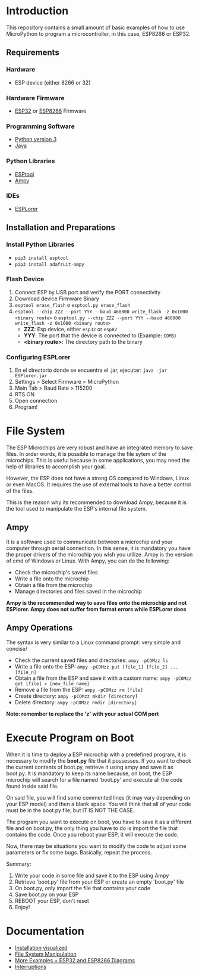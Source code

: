 # Introduction

This repository contains a small amount of basic examples of how to use MicroPython to program a microcontroller, in this case, ESP8266 or ESP32.

## Requirements

### Hardware
- ESP device (either 8266 or 32)

### Hardware Firmware
- [ESP32](https://micropython.org/download/?port=esp32) or [ESP8266](https://micropython.org/download/?port=esp8266) Firmware

### Programming Software
- [Python version 3](https://www.python.org/downloads/)
- [Java](https://www.java.com/es/download/)

### Python Libraries
- [ESPtool](https://github.com/espressif/esptool/)
- [Ampy](https://github.com/pycampers/ampy)

### IDEs
- [ESPLorer](https://esp8266.ru/esplorer/)

## Installation and Preparations

### Install Python Libraries
- `pip3 install esptool`
- `pip3 install adafruit-ampy`

### Flash Device
1. Connect ESP by USB port and verify the PORT connectivity
2. Download device Firmware Binary
3. `esptool erase_flash` o  `esptool.py erase_flash`
4. `esptool --chip ZZZ --port YYY --baud 460800 write_flash -z 0x1000 <binary route>` o `esptool.py --chip ZZZ --port YYY --baud 460800 write_flash -z 0x1000 <binary route>`
   - **ZZZ**: Esp device, either `esp32` or `esp82`
   - **YYY**: The port that the device is connected to (Example: `COM5`)
   - **<binary route\>**: The directory path to the binary

### Configuring ESPLorer
1. En el directorio donde se encuentra el .jar, ejecutar: 
    `java -jar ESPlorer.jar`
2. Settings > Select Firmware > MicroPython
3. Main Tab > Baud Rate > 115200
4. RTS ON
5. Open connection
6. Program!

# File System
The ESP Microchips are very robust and have an integrated memory to save files.
In order words, it is possible to manage the file sytem of the microchips. This is useful because in some applications, you may need the help of libraries to accomplish your goal. 

However, the ESP does not have a strong OS compared to Windows, Linux or even MacOS. It requires the use of external tools to have a better control of the files.

This is the reason why its recommended to download Ampy, because it is the tool used to manipulate the ESP's internal file system.

## Ampy

It is a software used to communicate between a microchip and your computer through serial connection. In this sense, it is mandatory you have the proper drivers of the microchip you wish you utilize. 
Ampy is the version of cmd of Windows or Linux. With Ampy, you can do the following:
- Check the microchip's saved files
- Write a file onto the microchip
- Obtain a file from the microchip
- Manage directories and files saved in the microchip

**Ampy is the recommended way to save files onto the microchip and not ESPlorer. Ampy does not suffer from format errors while ESPLorer does**

## Ampy Operations

The syntax is very similar to a Linux command prompt: very simple and concise/

- Check the current saved files and directories:
`ampy -pCOMzz ls`
- Write a file onto the ESP:
`ampy -pCOMzz put [file_1] [file_2] ... [file_n]`
- Obtain a file from the ESP and save it with a custom name:
`ampy -pCOMzz get [file] > [new_file_name]`
- Remove a file from the ESP:
`ampy -pCOMzz rm [file]`
- Create directory:
`ampy -pCOMzz mkdir [directory]`
- Delete directory:
`ampy -pCOMzz rmdir [directory]`

**Note: remember to replace the 'z' with your actual COM port**

# Execute Program on Boot

When it is time to deploy a ESP microchip with a predefined program, it is necessary to modify the **boot.py** file that it possesses.
If you want to check the current contents of boot.py, retrieve it using ampy and save it as boot.py. It is mandatory to keep its name because, on boot, the ESP microchip will search for a file named 'boot.py' and execute all the code found inside said file.

On said file, you will find some commented lines (it may vary depending on your ESP model) and then a blank space.
You will think that all of your code must be in the boot.py file, but IT IS NOT THE CASE.

The program you want to execute on boot, you have to save it as a different file and on boot.py, the only thing you have to do is import the file that contains the code.
Once you reboot your ESP, it will execute the code.

Now, there may be situations you want to modify the code to adjust some parameters or fix some bugs. Basically, repeat the process.

Summary:
1. Write your code in some file and save it to the ESP using Ampy
2. Retrieve 'boot.py' file from your ESP or create an empty 'boot.py' file
3. On boot.py, only import the file that contains your code
4. Save boot.py on your ESP
5. REBOOT your ESP, don't reset
6. Enjoy!

# Documentation
- [Installation visualized](https://github.com/FunPythonEC/Python_para_MicroControladores/blob/master/Instalando_MicroPython.md)
- [File System Manipulation](https://github.com/FunPythonEC/Python_para_MicroControladores/blob/master/Sistema_de_archivos.md)
- [More Examples + ESP32 and ESP8266 Diagrams](https://github.com/FunPythonEC/Python_para_MicroControladores/blob/master/ejemplos.md)
- [Interruptions](https://randomnerdtutorials.com/micropython-interrupts-esp32-esp8266/)
